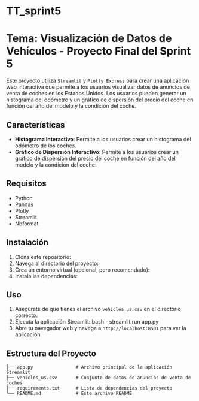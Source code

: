 # TT_sprint5

# Tema: Visualización de Datos de Vehículos - Proyecto Final del Sprint 5
Este proyecto utiliza `Streamlit` y `Plotly Express` para crear una aplicación web interactiva que permite a los usuarios visualizar datos de anuncios de venta de coches en los Estados Unidos. Los usuarios pueden generar un histograma del odómetro y un gráfico de dispersión del precio del coche en función del año del modelo y la condición del coche.

## Características
- **Histograma Interactivo**: Permite a los usuarios crear un histograma del odómetro de los coches.
- **Gráfico de Dispersión Interactivo**: Permite a los usuarios crear un gráfico de dispersión del precio del coche en función del año del modelo y la condición del coche.

## Requisitos
- Python 
- Pandas
- Plotly
- Streamlit
- Nbformat

## Instalación
1. Clona este repositorio:
2. Navega al directorio del proyecto:
3. Crea un entorno virtual (opcional, pero recomendado):
4. Instala las dependencias:

## Uso
1. Asegúrate de que tienes el archivo `vehicles_us.csv` en el directorio correcto. 
2. Ejecuta la aplicación Streamlit: bash - streamlit run app.py
3. Abre tu navegador web y navega a `http://localhost:8501` para ver la aplicación.

## Estructura del Proyecto
```plaintext
├── app.py                # Archivo principal de la aplicación Streamlit
├── vehicles_us.csv       # Conjunto de datos de anuncios de venta de coches
├── requirements.txt      # Lista de dependencias del proyecto
└── README.md             # Este archivo README
